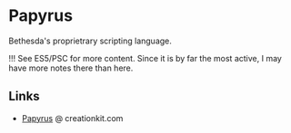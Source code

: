 # Papyrus

Bethesda's proprietrary scripting language.

!!! See ES5/PSC for more content.
Since it is by far the most active, I may have more notes there than here.

## Links

- [Papyrus](https://www.creationkit.com/index.php?title=Category:Papyrus) @ creationkit.com
